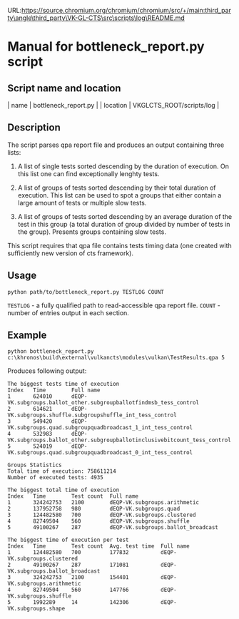 URL:https://source.chromium.org/chromium/chromium/src/+/main:third_party\angle\third_party\VK-GL-CTS\src\scripts\log\README.md
# Manual for bottleneck_report.py script

## Script name and location

| name     | bottleneck_report.py     |
| location | VKGLCTS_ROOT/scripts/log |

## Description

The script parses qpa report file and produces an output containing three lists:

1. A list of single tests sorted descending by the duration of execution. On this list one can
find exceptionally lenghty tests.

2. A list of groups of tests sorted descending by their total duration of execution. This list
can be used to spot a groups that either contain a large amount of tests or multiple slow tests.

3. A list of groups of tests sorted descending by an average duration of the test in this group
(a total duration of group divided by number of tests in the group). Presents groups containing
slow tests.

This script requires that qpa file contains tests timing data (one created with sufficiently new
version of cts framework).

## Usage

`python path/to/bottleneck_report.py TESTLOG COUNT`

`TESTLOG` - a fully qualified path to read-accessible qpa report file.
`COUNT` - number of entries output in each section.

## Example

`python bottleneck_report.py c:\khronos\build\external\vulkancts\modules\vulkan\TestResults.qpa 5`

Produces following output:

```
The biggest tests time of execution
Index	Time		Full name
1		624010		dEQP-VK.subgroups.ballot_other.subgroupballotfindmsb_tess_control
2		614621		dEQP-VK.subgroups.shuffle.subgroupshuffle_int_tess_control
3		549420		dEQP-VK.subgroups.quad.subgroupquadbroadcast_1_int_tess_control
4		532983		dEQP-VK.subgroups.ballot_other.subgroupballotinclusivebitcount_tess_control
5		524019		dEQP-VK.subgroups.quad.subgroupquadbroadcast_0_int_tess_control

Groups Statistics
Total time of execution: 758611214
Number of executed tests: 4935

The biggest total time of execution
Index	Time		Test count	Full name
1		324242753	2100		dEQP-VK.subgroups.arithmetic
2		137952758	980			dEQP-VK.subgroups.quad
3		124482580	700			dEQP-VK.subgroups.clustered
4		82749504	560			dEQP-VK.subgroups.shuffle
5		49100267	287			dEQP-VK.subgroups.ballot_broadcast

The biggest time of execution per test
Index	Time		Test count	Avg. test time	Full name
1		124482580	700			177832			dEQP-VK.subgroups.clustered
2		49100267	287			171081			dEQP-VK.subgroups.ballot_broadcast
3		324242753	2100		154401			dEQP-VK.subgroups.arithmetic
4		82749504	560			147766			dEQP-VK.subgroups.shuffle
5		1992289		14			142306			dEQP-VK.subgroups.shape
```

